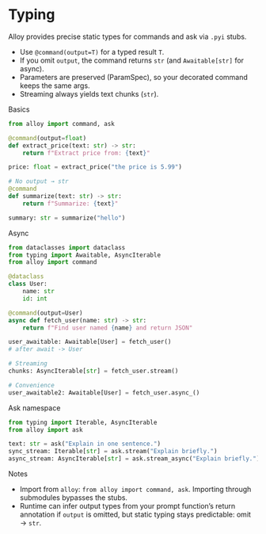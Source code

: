 # Typing

Alloy provides precise static types for commands and ask via `.pyi` stubs.

- Use `@command(output=T)` for a typed result `T`.
- If you omit `output`, the command returns `str` (and `Awaitable[str]` for async).
- Parameters are preserved (ParamSpec), so your decorated command keeps the same args.
- Streaming always yields text chunks (`str`).

Basics
```python
from alloy import command, ask

@command(output=float)
def extract_price(text: str) -> str:
    return f"Extract price from: {text}"

price: float = extract_price("the price is 5.99")

# No output → str
@command
def summarize(text: str) -> str:
    return f"Summarize: {text}"

summary: str = summarize("hello")
```

Async
```python
from dataclasses import dataclass
from typing import Awaitable, AsyncIterable
from alloy import command

@dataclass
class User:
    name: str
    id: int

@command(output=User)
async def fetch_user(name: str) -> str:
    return f"Find user named {name} and return JSON"

user_awaitable: Awaitable[User] = fetch_user()
# after await -> User

# Streaming
chunks: AsyncIterable[str] = fetch_user.stream()

# Convenience
user_awaitable2: Awaitable[User] = fetch_user.async_()
```

Ask namespace
```python
from typing import Iterable, AsyncIterable
from alloy import ask

text: str = ask("Explain in one sentence.")
sync_stream: Iterable[str] = ask.stream("Explain briefly.")
async_stream: AsyncIterable[str] = ask.stream_async("Explain briefly.")
```

Notes
- Import from `alloy`: `from alloy import command, ask`. Importing through submodules bypasses the stubs.
- Runtime can infer output types from your prompt function’s return annotation if `output` is omitted, but static typing stays predictable: omit → `str`.
